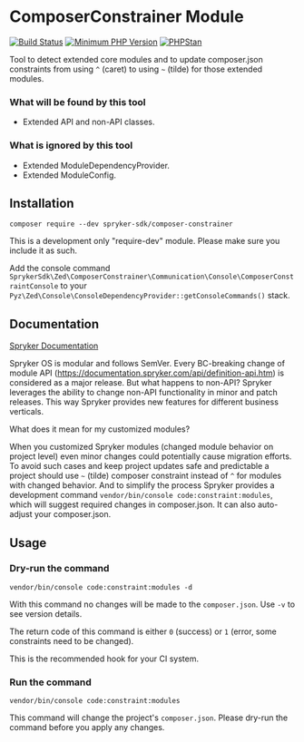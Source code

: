 # ComposerConstrainer Module
[![Build Status](https://github.com/spryker-sdk/composer-constrainer/workflows/CI/badge.svg?branch=master)](https://github.com/spryker-sdk/composer-constrainer/actions?query=workflow%3ACI+branch%3Amaster)
[![Minimum PHP Version](http://img.shields.io/badge/php-%3E%3D%207.2-8892BF.svg)](https://php.net/)
[![PHPStan](https://img.shields.io/badge/PHPStan-enabled-brightgreen.svg?style=flat)](https://github.com/phpstan/phpstan)

Tool to detect extended core modules and to update composer.json constraints from using `^` (caret) to using `~` (tilde) for those extended modules. 

### What will be found by this tool

- Extended API and non-API classes.

### What is ignored by this tool

- Extended ModuleDependencyProvider.
- Extended ModuleConfig.


## Installation

```
composer require --dev spryker-sdk/composer-constrainer
```

This is a development only "require-dev" module. Please make sure you include it as such.

Add the console command `SprykerSdk\Zed\ComposerConstrainer\Communication\Console\ComposerConstraintConsole` to your `Pyz\Zed\Console\ConsoleDependencyProvider::getConsoleCommands()` stack.

## Documentation

[Spryker Documentation](https://academy.spryker.com/developing_with_spryker/module_guide/modules.html)

Spryker OS is modular and follows SemVer. Every BC-breaking change of module API (https://documentation.spryker.com/api/definition-api.htm) is considered as a major release. 
But what happens to non-API? Spryker leverages the ability to change non-API functionality in minor and patch releases. 
This way Spryker provides new features for different business verticals.

What does it mean for my customized modules?

When you customized Spryker modules (changed module behavior on project level) even minor changes could potentially cause migration efforts. 
To avoid such cases and keep project updates safe and predictable a project should use `~` (tilde) composer constraint instead of `^` for modules with changed behavior. 
And to simplify the process Spryker provides a development command `vendor/bin/console code:constraint:modules`, which will suggest required changes in composer.json.
It can also auto-adjust your composer.json. 


## Usage

### Dry-run the command 

```
vendor/bin/console code:constraint:modules -d
```

With this command no changes will be made to the `composer.json`.
Use `-v` to see version details.

The return code of this command is either `0` (success) or `1` (error, some constraints need to be changed).

This is the recommended hook for your CI system.

### Run the command

```
vendor/bin/console code:constraint:modules
```

This command will change the project's `composer.json`. 
Please dry-run the command before you apply any changes.
